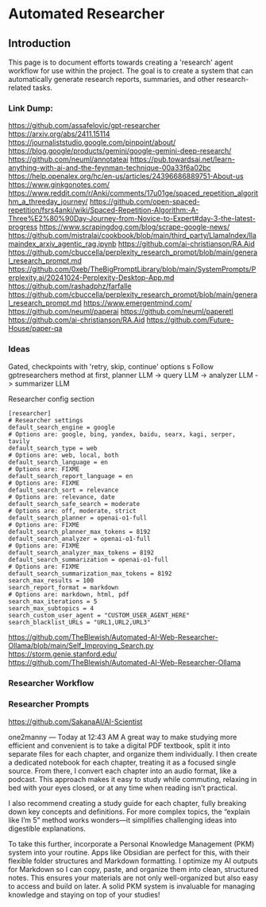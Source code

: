 # Automated Researcher

## Introduction

This page is to document efforts towards creating a 'research' agent workflow for use within the project. The goal is to create a system that can automatically generate research reports, summaries, and other research-related tasks.

### Link Dump:
https://github.com/assafelovic/gpt-researcher
https://arxiv.org/abs/2411.15114
https://journaliststudio.google.com/pinpoint/about/
https://blog.google/products/gemini/google-gemini-deep-research/
https://github.com/neuml/annotateai
https://pub.towardsai.net/learn-anything-with-ai-and-the-feynman-technique-00a33f6a02bc
https://help.openalex.org/hc/en-us/articles/24396686889751-About-us
https://www.ginkgonotes.com/
https://www.reddit.com/r/Anki/comments/17u01ge/spaced_repetition_algorithm_a_threeday_journey/
https://github.com/open-spaced-repetition/fsrs4anki/wiki/Spaced-Repetition-Algorithm:-A-Three%E2%80%90Day-Journey-from-Novice-to-Expert#day-3-the-latest-progress
https://www.scrapingdog.com/blog/scrape-google-news/
https://github.com/mistralai/cookbook/blob/main/third_party/LlamaIndex/llamaindex_arxiv_agentic_rag.ipynb
https://github.com/ai-christianson/RA.Aid
https://github.com/cbuccella/perplexity_research_prompt/blob/main/general_research_prompt.md
https://github.com/0xeb/TheBigPromptLibrary/blob/main/SystemPrompts/Perplexity.ai/20241024-Perplexity-Desktop-App.md
https://github.com/rashadphz/farfalle
https://github.com/cbuccella/perplexity_research_prompt/blob/main/general_research_prompt.md
https://www.emergentmind.com/
https://github.com/neuml/paperai
https://github.com/neuml/paperetl
https://github.com/ai-christianson/RA.Aid
https://github.com/Future-House/paper-qa


### Ideas
Gated, checkpoints with 'retry, skip, continue' options
s
Follow gptresearchers method at first, planner LLM -> query LLM -> analyzer LLM -> summarizer LLM



Researcher config section
```
[researcher]
# Researcher settings
default_search_engine = google
# Options are: google, bing, yandex, baidu, searx, kagi, serper, tavily
default_search_type = web
# Options are: web, local, both
default_search_language = en
# Options are: FIXME
default_search_report_language = en
# Options are: FIXME
default_search_sort = relevance
# Options are: relevance, date
default_search_safe_search = moderate
# Options are: off, moderate, strict
default_search_planner = openai-o1-full
# Options are: FIXME
default_search_planner_max_tokens = 8192
default_search_analyzer = openai-o1-full
# Options are: FIXME
default_search_analyzer_max_tokens = 8192
default_search_summarization = openai-o1-full
# Options are: FIXME
default_search_summarization_max_tokens = 8192
search_max_results = 100
search_report_format = markdown
# Options are: markdown, html, pdf
search_max_iterations = 5
search_max_subtopics = 4
search_custom_user_agent = "CUSTOM_USER_AGENT_HERE"
search_blacklist_URLs = "URL1,URL2,URL3"
```


https://github.com/TheBlewish/Automated-AI-Web-Researcher-Ollama/blob/main/Self_Improving_Search.py
https://storm.genie.stanford.edu/
https://github.com/TheBlewish/Automated-AI-Web-Researcher-Ollama



### Researcher Workflow



### Researcher Prompts




https://github.com/SakanaAI/AI-Scientist


one2manny
 — 
Today at 12:43 AM
A great way to make studying more efficient and convenient is to take a digital PDF textbook, split it into separate files for each chapter, and organize them individually. I then create a dedicated notebook for each chapter, treating it as a focused single source. From there, I convert each chapter into an audio format, like a podcast. This approach makes it easy to study while commuting, relaxing in bed with your eyes closed, or at any time when reading isn’t practical.

I also recommend creating a study guide for each chapter, fully breaking down key concepts and definitions. For more complex topics, the “explain like I’m 5” method works wonders—it simplifies challenging ideas into digestible explanations.

To take this further, incorporate a Personal Knowledge Management (PKM) system into your routine. Apps like Obsidian are perfect for this, with their flexible folder structures and Markdown formatting. I optimize my AI outputs for Markdown so I can copy, paste, and organize them into clean, structured notes. This ensures your materials are not only well-organized but also easy to access and build on later. A solid PKM system is invaluable for managing knowledge and staying on top of your studies!

